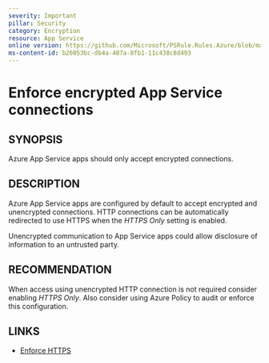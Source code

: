 ```yaml
---
severity: Important
pillar: Security
category: Encryption
resource: App Service
online version: https://github.com/Microsoft/PSRule.Rules.Azure/blob/main/docs/en/rules/Azure.AppService.UseHTTPS.md
ms-content-id: b26053bc-db4a-487a-8fb1-11c438c8d493
---
```


# Enforce encrypted App Service connections

## SYNOPSIS

Azure App Service apps should only accept encrypted connections.

## DESCRIPTION

Azure App Service apps are configured by default to accept encrypted and unencrypted connections.
HTTP connections can be automatically redirected to use HTTPS when the _HTTPS Only_ setting is enabled.

Unencrypted communication to App Service apps could allow disclosure of information to an untrusted party.

## RECOMMENDATION

When access using unencrypted HTTP connection is not required consider enabling _HTTPS Only_.
Also consider using Azure Policy to audit or enforce this configuration.

## LINKS

- [Enforce HTTPS](https://docs.microsoft.com/en-us/azure/app-service/configure-ssl-bindings#enforce-https)
